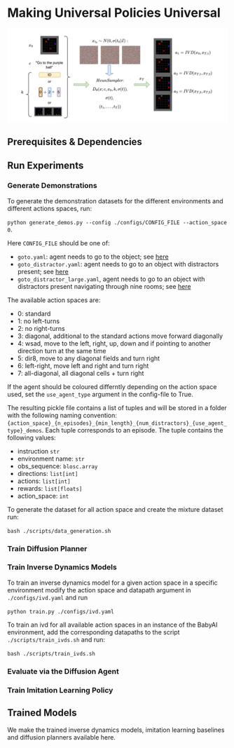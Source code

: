 # Making Universal Policies Universal

![method overview](./assets/overview_method.png)

## Prerequisites & Dependencies

## Run Experiments 

### Generate Demonstrations 

To generate the demonstration datasets for the different environments and different actions spaces, run:

`python generate_demos.py --config ./configs/CONFIG_FILE --action_space 0`.

Here `CONFIG_FILE` should be one of:
- `goto.yaml`: agent needs to go to the object; see [here](https://minigrid.farama.org/environments/babyai/GoToObj/)
- `goto_distractor.yaml`: agent needs to go to an object with distractors present; see [here](https://minigrid.farama.org/environments/babyai/GoToLocal/)
- `goto_distractor_large.yaml`, agent needs to go to an object with distractors present navigating through nine rooms; see [here](https://minigrid.farama.org/environments/babyai/GoTo/)

The available action spaces are:

- 0: standard 
- 1: no left-turns
- 2: no right-turns
- 3: diagonal, additional to the standard actions move forward diagonally
- 4: wsad, move to the left, right, up, down and if pointing to another direction turn at the same time
- 5: dir8, move to any diagonal fields and turn right
- 6: left-right, move left and right and turn right
- 7: all-diagonal, all diagonal cells + turn right

If the agent should be coloured differntly depending on the action space used, set the `use_agent_type` argument in the config-file to True. 

The resulting pickle file contains a list of tuples and will be stored in a folder with the following naming convention: `{action_space}_{n_episodes}_{min_length}_{num_distractors}_{use_agent_type}_demos`. Each tuple corresponds to an episode. The tuple contains the following values:

- instruction `str`
- environment name: `str`
- obs_sequence: `blosc.array`
- directions: `list[int]`
- actions: `list[int]`
- rewards: `list[floats]`
- action_space: `int`

To generate the dataset for all action space and create the mixture dataset run:

`bash ./scripts/data_generation.sh`

### Train Diffusion Planner

### Train Inverse Dynamics Models 

To train an inverse dynamics model for a given action space in a specific environment modify the action space and datapath argument in `./configs/ivd.yaml` and run 

`python train.py ./configs/ivd.yaml`

To train an ivd for all available action spaces in an instance of the BabyAI environment, add the corresponding datapaths to the script `./scripts/train_ivds.sh` and run:

`bash ./scripts/train_ivds.sh`

### Evaluate via the Diffusion Agent

### Train Imitation Learning Policy

## Trained Models 

We make the trained inverse dynamics models, imitation learning baselines and diffusion planners available here.



